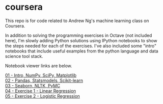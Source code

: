 coursera
========================

This repo is for code related to Andrew Ng's machine learning class on Coursera.  

In addition to solving the programming exercises in Octave (not included here), I'm slowly adding Python solutions using IPython notebooks to show the steps needed for each of the exercises.  I've also included some "intro" notebooks that include useful examples from the python language and data science tool stack.

Notebook viewer links are below.

<a href="http://nbviewer.ipython.org/github/jdwittenauer/coursera/blob/master/01-Intro.ipynb">01 - Intro, NumPy, SciPy, Matplotlib<a><br/>
<a href="http://nbviewer.ipython.org/github/jdwittenauer/coursera/blob/master/02-Advanced.ipynb">02 - Pandas, Statsmodels, Scikit-learn<a><br/>
<a href="http://nbviewer.ipython.org/github/jdwittenauer/coursera/blob/master/03-Other.ipynb">03 - Seaborn, NLTK, PyMC<a><br/>
<a href="http://nbviewer.ipython.org/github/jdwittenauer/coursera/blob/master/04-Exercise1.ipynb">04 - Exercise 1 - Linear Regression<a><br/>
<a href="http://nbviewer.ipython.org/github/jdwittenauer/coursera/blob/master/05-Exercise2.ipynb">05 - Exercise 2 - Logistic Regression<a>
